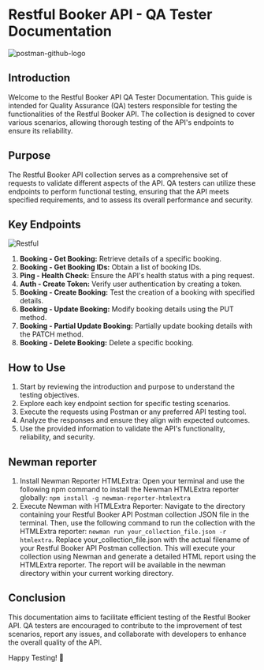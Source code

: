 # Restful Booker API - QA Tester Documentation

![postman-github-logo](https://github.com/zekedvc/restful-booker/assets/67669609/a6cc1a9c-cb3b-4d5d-ad14-ee2c17d230e8)

## Introduction
Welcome to the Restful Booker API QA Tester Documentation. This guide is intended for Quality Assurance (QA) testers responsible for testing the functionalities of the Restful Booker API. The collection is designed to cover various scenarios, allowing thorough testing of the API's endpoints to ensure its reliability.

## Purpose
The Restful Booker API collection serves as a comprehensive set of requests to validate different aspects of the API. QA testers can utilize these endpoints to perform functional testing, ensuring that the API meets specified requirements, and to assess its overall performance and security.

## Key Endpoints
![Restful](https://github.com/zekedvc/restful-booker/assets/67669609/b46c44e6-a4b2-4d16-8d2d-12b9625dddc1)
1. **Booking - Get Booking:** Retrieve details of a specific booking.
2. **Booking - Get Booking IDs:** Obtain a list of booking IDs.
3. **Ping - Health Check:** Ensure the API's health status with a ping request.
4. **Auth - Create Token:** Verify user authentication by creating a token.
5. **Booking - Create Booking:** Test the creation of a booking with specified details.
6. **Booking - Update Booking:** Modify booking details using the PUT method.
7. **Booking - Partial Update Booking:** Partially update booking details with the PATCH method.
8. **Booking - Delete Booking:** Delete a specific booking.


## How to Use
1. Start by reviewing the introduction and purpose to understand the testing objectives.
2. Explore each key endpoint section for specific testing scenarios.
3. Execute the requests using Postman or any preferred API testing tool.
4. Analyze the responses and ensure they align with expected outcomes.
5. Use the provided information to validate the API's functionality, reliability, and security.

## Newman reporter
1. Install Newman Reporter HTMLExtra:
Open your terminal and use the following npm command to install the Newman HTMLExtra reporter globally:
`npm install -g newman-reporter-htmlextra`
2. Execute Newman with HTMLExtra Reporter:
Navigate to the directory containing your Restful Booker API Postman collection JSON file in the terminal. Then, use the following command to run the collection with the HTMLExtra reporter:
`newman run your_collection_file.json -r htmlextra`. Replace your_collection_file.json with the actual filename of your Restful Booker API Postman collection. This will execute your collection using Newman and generate a detailed HTML report using the HTMLExtra reporter. The report will be available in the newman directory within your current working directory.

## Conclusion
This documentation aims to facilitate efficient testing of the Restful Booker API. QA testers are encouraged to contribute to the improvement of test scenarios, report any issues, and collaborate with developers to enhance the overall quality of the API.

Happy Testing! 🚀
